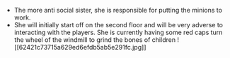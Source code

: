 - The more anti social sister, she is responsible for putting the minions to work.
- She will initially start off on the second floor and will be very adverse to interacting with the players. She is currently having some red caps turn the wheel of the windmill to grind the bones of children
![[62421c73715a629ed6efdb5ab5e291fc.jpg]]
